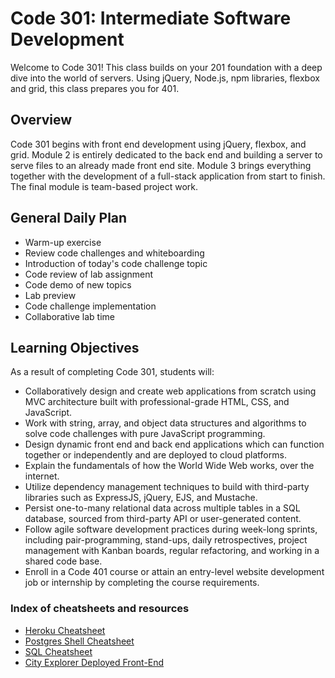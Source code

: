 # Code 301: Intermediate Software Development

Welcome to Code 301! This class builds on your 201 foundation with a deep dive into the world of servers. Using jQuery, Node.js, npm libraries, flexbox and grid, this class prepares you for 401.

## Overview

Code 301 begins with front end development using jQuery, flexbox, and grid. Module 2 is entirely dedicated to the back end and building a server to serve files to an already made front end site. Module 3 brings everything together with the development of a full-stack application from start to finish. The final module is team-based project work.

## General Daily Plan

- Warm-up exercise
- Review code challenges and whiteboarding
- Introduction of today's code challenge topic
- Code review of lab assignment
- Code demo of new topics
- Lab preview
- Code challenge implementation
- Collaborative lab time

## Learning Objectives

As a result of completing Code 301, students will:

- Collaboratively design and create web applications from scratch using MVC architecture built with professional-grade HTML, CSS, and JavaScript.
- Work with string, array, and object data structures and algorithms to solve code challenges with pure JavaScript programming.
- Design dynamic front end and back end applications which can function together or independently and are deployed to cloud platforms.
- Explain the fundamentals of how the World Wide Web works, over the internet.
- Utilize dependency management techniques to build with third-party libraries such as ExpressJS, jQuery, EJS, and Mustache.
- Persist one-to-many relational data across multiple tables in a SQL database, sourced from third-party API or user-generated content.
- Follow agile software development practices during week-long sprints, including pair-programming, stand-ups, daily retrospectives, project management with Kanban boards, regular refactoring, and working in a shared code base.
- Enroll in a Code 401 course or attain an entry-level website development job or internship by completing the course requirements.

### Index of cheatsheets and resources

- [Heroku Cheatsheet](class-08/cheatsheets/heroku.md)
- [Postgres Shell Cheatsheet](class-08/cheatsheets/postgres-shell.md)
- [SQL Cheatsheet](class-08/cheatsheets/sql.md)
- [City Explorer Deployed Front-End](https://codefellows.github.io/code-301-guide/city-explorer-app/front-end/)
